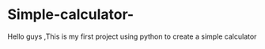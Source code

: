 # Simple-calculator-
Hello guys ,This is my first project using python to create a simple calculator 
